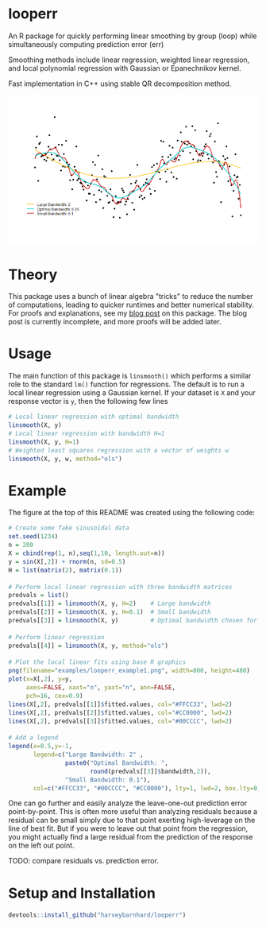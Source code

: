 # looperr
An R package for quickly performing linear smoothing by group (loop) while
simultaneously computing prediction error (err)

Smoothing methods include linear regression, weighted linear regression,
and local polynomial regression with Gaussian or Epanechnikov kernel.

Fast implementation in C++ using stable QR decomposition method.

![](examples/looperr_example1.png)

# Theory
This package uses a bunch of linear algebra "tricks" to reduce
the number of computations, leading to quicker runtimes
and better numerical stability. For proofs and explanations,
see my
[blog post](https://harveybarnhard.com/posts/evaluating-prediction-error.html)
on this package. The blog post is currently incomplete, and
more proofs will be added later.

# Usage
The main function of this package is `linsmooth()` which
performs a similar role to the standard `lm()` function for
regressions. The default is to run a local linear regression using
a Gaussian kernel. If your dataset is `X` and your response vector is `y`,
then the following few lines 

```r
# Local linear regression with optimal bandwidth
linsmooth(X, y)
# Local linear regression with bandwidth H=1
linsmooth(X, y, H=1)
# Weighted least squares regression with a vector of weights w
linsmooth(X, y, w, method="ols")
```

# Example

The figure at the top of this README was created using the following code:

```r
# Create some fake sinusoidal data
set.seed(1234)
n = 200
X = cbind(rep(1, n),seq(1,10, length.out=n))
y = sin(X[,2]) + rnorm(n, sd=0.5)
H = list(matrix(2), matrix(0.1))

# Perform local linear regression with three bandwidth matrices
predvals = list()
predvals[[1]] = linsmooth(X, y, H=2)    # Large bandwidth
predvals[[2]] = linsmooth(X, y, H=0.1)  # Small bandwidth
predvals[[3]] = linsmooth(X, y)         # Optimal bandwidth chosen for us

# Perform linear regression
predvals[[4]] = linsmooth(X, y, method="ols")

# Plot the local linear fits using base R graphics
png(filename="examples/looperr_example1.png", width=800, height=480)
plot(x=X[,2], y=y,
     axes=FALSE, xaxt="n", yaxt="n", ann=FALSE,
     pch=16, cex=0.9)
lines(X[,2], predvals[[1]]$fitted.values, col="#FFCC33", lwd=2)
lines(X[,2], predvals[[2]]$fitted.values, col="#CC0000", lwd=2)
lines(X[,2], predvals[[3]]$fitted.values, col="#00CCCC", lwd=2)

# Add a legend
legend(x=0.5,y=-1,
       legend=c("Large Bandwidth: 2" ,
                paste0("Optimal Bandwidth: ",
                       round(predvals[[3]]$bandwidth,2)),
                "Small Bandwidth: 0.1"),
       col=c("#FFCC33", "#00CCCC", "#CC0000"), lty=1, lwd=2, box.lty=0, bg=NA)
```

One can go further and easily analyze the leave-one-out prediction error point-by-point.
This is often more useful than analyzing residuals because a residual can be small
simply due to that point exerting high-leverage on the line of best fit. But
if you were to leave out that point from the regression, you might actually find
a large residual from the prediction of the response on the left out point.

TODO: compare residuals vs. prediction error.

# Setup and Installation

```r
devtools::install_github("harveybarnhard/looperr")
```
